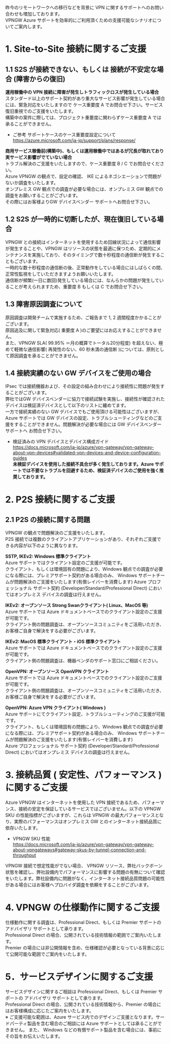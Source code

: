 昨今のリモートワークへの移行などを背景に VPN に関するサポートへのお問い合わせも増加しております。  
VPNGW Azure サポートを効率的にご利用頂くための支援可能なシナリオについてご案内します。

# 1.	Site-to-Site 接続に関するご支援
## 1.1 S2S が接続できない、もしくは 接続が不安定な場合 (障害からの復旧)
__運用稼働中の VPN 接続に障害が発生しトラフィックロスが発生している場合__  
スタンダード以上のサポート契約があり重大なサービス影響が発生している場合には、緊急対応をいたしますので ケース重要度 A でお問合せ下さい。サービス復旧重視でのご支援をいたします。  
構築中の案件に際しては、プロジェクト重要度に関わらずケース重要度 A では承ることができません。


* ご参考 サポートケースのケース重要度設定について   
https://azure.microsoft.com/ja-jp/support/plans/response/  

  
  
__商用サービス稼働前(構築中)、もしくは運用稼働中ではあるが冗長が取れており実サービス影響がでていない場合__  
トラブル解決のご支援をいたしますので、ケース重要度 B / C でお問合せください。   
Azure VPNGW の観点で、設定の確認、 IKE によるネゴシエーションで問題がないか調査をいたします。  
オンプレミス GW 観点での調査が必要な場合には、オンプレミス GW 観点での調査をお願いすることがございます。  
その際にはお客様よりGW デバイスベンダー サポートへお問合せ下さい。  
 
## 1.2 S2S が一時的に切断したが、現在復旧している場合
VPNGW との接続はインターネットを使用するため回線状況によって通信影響が発生することや、VPNGW はリソースの状態を最適に保つため、定期的にメンテナンスを実施しており、そのタイミングで数十秒程度の通信断が発生することもございます。  
一時的な数十秒程度の通信断の後、正常動作をしている場合にはしばらくの間、正常性監視をしていただきますようお願いいたします。  
通信断が頻繁(一日に数回)発生している場合には、なんらかの問題が発生していることが考えられますため、重要度 B もしくは C でお問合せ下さい。  

## 1.3 障害原因調査について
原因調査は開発チームで実施するため、ご報告まで 1, 2 週間程度かかることがございます。  
原因追及に関して緊急対応( 重要度 A )のご要望にはお応えすることができません。  
また、VPNGW SLA( 99.95% ＝月の概算でトータル20分程度) を超えない、極めて軽微な通信影響( 再発性のない、60 秒未満の通信断 )については、原則として原因調査を承ることができません。

## 1.4 接続実績のない GW デバイスをご使用の場合
IPsec では接続機器および、その設定の組み合わせにより接続性に問題が発生することがございます。  
弊社ではGW デバイスベンダーに協力で接続試験を実施し、接続性が確認されたデバイスは検証済デバイスとして以下のリストに纏めてます。  
一方で接続実績のない GW デバイスでもご使用頂ける可能性はございますが、 Azure サポートでは GW デバイスの設定、トラブルシューティングなどのご支援をすることができません。問題解決が必要な場合には GW デバイスベンダー サポートへ お問合せ下さい。  

* 検証済みの VPN デバイスとデバイス構成ガイド  
https://docs.microsoft.com/ja-jp/azure/vpn-gateway/vpn-gateway-about-vpn-devices#validated-vpn-devices-and-device-configuration-guides  
__未検証デバイスを使用した接続不具合が多く発生しております。Azure サポートでは不要なトラブルを回避するため、検証済デバイスのご使用を強く推奨しております。__  

# 2.	P2S 接続に関するご支援
## 2.1 P2S の接続に関する問題
VPNGW の観点で問題解決のご支援をいたします。  
P2S 接続では複数のクライアントアプリケーションがあり、それぞれご支援できる内容が以下のように異なります。

__SSTP, IKEv2: Windows 標準クライアント__  
Azure サポートではクライアント設定のご支援が可能です。  
クライアント、もしくは環境固有の問題により、Windows 観点での調査が必要になる際には、プレミアサポート契約がある場合のみ、 Windows サポートチームが問題解決のご支援をいたします(有償レイバーを消費します)
Azure プロフェッショナル サポート契約 (Developer/Standard/Professional Direct) においてはオンプレミス デバイスの調査は行えません。
  
__IKEv2: オープンソース  Strong Swanクライアント( Linux、MacOS 等)__  
Azure サポートでは Azure ドキュメントベースでのクライアント設定のご支援が可能です。  
クライアント側の問題調査は、オープンソースコミュニティをご活用いただき、お客様ご自身で解決をする必要がございます。  
  
__IKEv2: MacOS 標準クライアント・iOS 標準クライアント__  
Azure サポートでは Azure ドキュメントベースでのクライアント設定のご支援が可能です。  
クライアント側の問題調査は、機器ベンダのサポート窓口にご相談ください。  
  
__OpenVPN: オープンソース OpenVPN クライアント__  
Azure サポートでは Azure ドキュメントベースでのクライアント設定のご支援が可能です。  
クライアント側の問題調査は、オープンソースコミュニティをご活用いただき、お客様ご自身で解決をする必要がございます。  
   
__OpenVPN: Azure VPN クライアント( Windows )__  
Azure サポートにてクライアント設定、トラブルシューティングのご支援が可能です。  
     クライアント、もしくは環境固有の問題により、Windows 観点での調査が必要になる際には、プレミアサポート契約がある場合のみ、 Windows サポートチームが問題解決のご支援をいたします(有償レイバーを消費します)  
Azure プロフェッショナル サポート契約 (Developer/Standard/Professional Direct) においてはオンプレミス デバイスの調査は行えません。  
 
# 3.	接続品質 ( 安定性、パフォーマンス ) に関するご支援
Azure VPNGW はインターネットを使用した VPN 接続であるため、パフォーマンス、接続の安定を保証しているサービスではございません。以下の VPNGW SKU の性能指標がございますが、これらは VPNGW の最大パフォーマンスとなり、実際のパフォーマンスはオンプレミス GW とのインターネット接続品質に依存いたします。  
   
* VPNGW SKU 性能  
https://docs.microsoft.com/ja-jp/azure/vpn-gateway/vpn-gateway-about-vpngateways#gateway-skus-by-tunnel-connection-and-throughput  
  
VPNGW 接続で想定性能がでない場合、 VPNGW リソース、弊社バックボーン状態を確認し、弊社設備内でパフォーマンスに影響する問題の有無について確認をいたします。弊社設備内に問題がなく、インターネット接続品質問題の可能性がある場合にはお客様へプロバイダ調査を依頼をすることがございます。  
 
# 4. VPNGW の仕様動作に関するご支援
仕様動作に関する調査は、Professional Direct、もしくは Premier サポートの アドバイザリ サポートとして承ります。  
Professional Direct の場合、公開されている技術情報の範囲でご案内いたします。  
Premier の場合には非公開情報を含め、仕様確認が必要となっている背景に応じて公開可能な範囲でご案内をいたします。  
 
# 5．サービスデザインに関するご支援
サービスデザインに関するご相談は Professional Direct、もしくは Premier サポートの アドバイザリ サポートとして承ります。  
Professional Direct の場合、公開されている技術情報から、Premier の場合にはお客様構成に応じたご案内をいたします。    
※ ご支援可能な範囲は、Azure サービス内でのデザインご支援となります。サードパーティ製品を含む場合のご相談には Azure サポートとしては承ることができません。
また、 Windows などの有償サポート製品を含む場合には、事前にその旨をお伝えいたします。  
